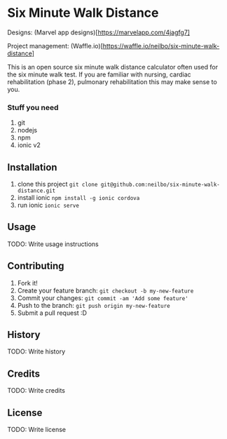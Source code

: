 # Six Minute Walk Distance

Designs: (Marvel app designs)[https://marvelapp.com/4jagfg7]

Project management: (Waffle.io)[https://waffle.io/neilbo/six-minute-walk-distance]

This is an open source six minute walk distance calculator often used for the six minute walk test.
If you are familiar with nursing, cardiac rehabilitation (phase 2), pulmonary rehabilitation this may make sense to you.

### Stuff you need

1. git
2. nodejs
3. npm
4. ionic v2

## Installation

1. clone this project `git clone git@github.com:neilbo/six-minute-walk-distance.git`
2. install ionic `npm install -g ionic cordova`
3. run ionic `ionic serve`


## Usage

TODO: Write usage instructions

## Contributing

1. Fork it!
2. Create your feature branch: `git checkout -b my-new-feature`
3. Commit your changes: `git commit -am 'Add some feature'`
4. Push to the branch: `git push origin my-new-feature`
5. Submit a pull request :D

## History

TODO: Write history

## Credits

TODO: Write credits

## License

TODO: Write license
